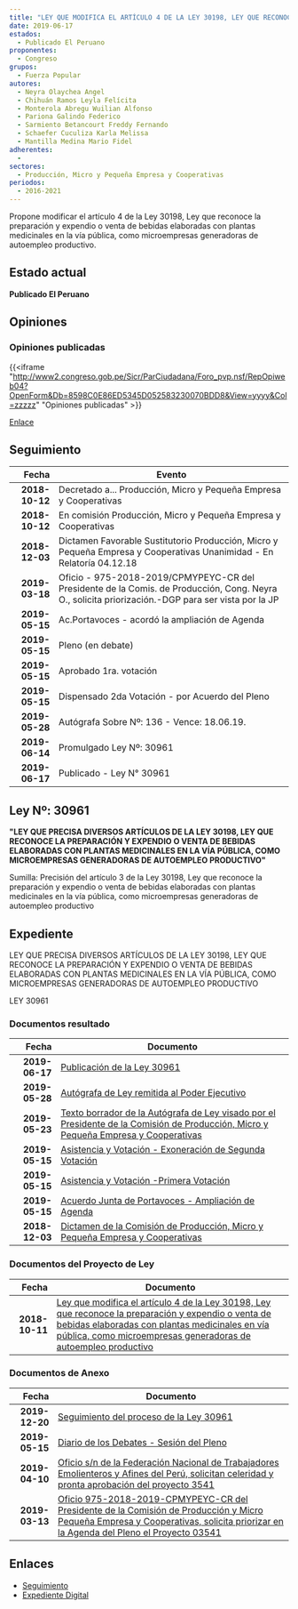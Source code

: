 ```yaml
---
title: "LEY QUE MODIFICA EL ARTÍCULO 4 DE LA LEY 30198, LEY QUE RECONOCE LA PREPARACIÓN Y EXPENDIÓ O VENTA DE BEBIDAS ELABORADAS CON PLANTAS MEDICINALES EN VÍA PÚBICA, COMO MICROEMPRESAS GENERADORAS DE AUTOEMPLEO PRODUCTIVO"
date: 2019-06-17
estados: 
  - Publicado El Peruano
proponentes: 
  - Congreso
grupos: 
  - Fuerza Popular
autores: 
  - Neyra Olaychea Angel
  - Chihuán Ramos Leyla Felícita
  - Monterola Abregu Wuilian Alfonso
  - Pariona Galindo Federico
  - Sarmiento Betancourt Freddy Fernando
  - Schaefer Cuculiza Karla Melissa
  - Mantilla Medina Mario Fidel
adherentes: 
  - 
sectores: 
  - Producción, Micro y Pequeña Empresa y Cooperativas
periodos: 
  - 2016-2021
---
```


Propone modificar el artículo 4 de la Ley 30198, Ley que reconoce la preparación y expendio o venta de bebidas elaboradas con plantas medicinales en la vía pública, como microempresas generadoras de autoempleo productivo.


## Estado actual

**Publicado El Peruano**

## Opiniones

### Opiniones publicadas

{{<iframe "http://www2.congreso.gob.pe/Sicr/ParCiudadana/Foro_pvp.nsf/RepOpiweb04?OpenForm&Db=8598C0E86ED5345D052583230070BDD8&View=yyyy&Col=zzzzz" "Opiniones publicadas" >}}

[Enlace](http://www2.congreso.gob.pe/Sicr/ParCiudadana/Foro_pvp.nsf/RepOpiweb04?OpenForm&Db=8598C0E86ED5345D052583230070BDD8&View=yyyy&Col=zzzzz)

## Seguimiento

| Fecha | Evento |
|------:|--------|
| **2018-10-12** | Decretado a... Producción, Micro y Pequeña Empresa y Cooperativas|
| **2018-10-12** | En comisión Producción, Micro y Pequeña Empresa y Cooperativas|
| **2018-12-03** | Dictamen Favorable Sustitutorio Producción, Micro y Pequeña Empresa y Cooperativas Unanimidad - En Relatoría 04.12.18|
| **2019-03-18** | Oficio - 975-2018-2019/CPMYPEYC-CR del Presidente de la Comis. de Producción, Cong. Neyra O., solicita priorización.-DGP para ser vista por la JP|
| **2019-05-15** | Ac.Portavoces - acordó la ampliación de Agenda|
| **2019-05-15** | Pleno (en debate)|
| **2019-05-15** | Aprobado 1ra. votación|
| **2019-05-15** | Dispensado 2da Votación - por Acuerdo del Pleno|
| **2019-05-28** | Autógrafa Sobre Nº: 136 - Vence: 18.06.19.|
| **2019-06-14** | Promulgado Ley Nº: 30961|
| **2019-06-17** | Publicado - Ley N° 30961|

## Ley Nº: 30961

**"LEY QUE PRECISA DIVERSOS ARTÍCULOS DE LA LEY 30198, LEY QUE RECONOCE LA PREPARACIÓN Y EXPENDIO O VENTA DE BEBIDAS ELABORADAS CON PLANTAS MEDICINALES EN LA VÍA PÚBLICA, COMO MICROEMPRESAS GENERADORAS DE AUTOEMPLEO PRODUCTIVO"**

Sumilla: Precisión del artículo 3 de la Ley 30198, Ley que reconoce la preparación y expendio o venta de bebidas elaboradas con plantas medicinales en la vía pública, como microempresas generadoras de autoempleo productivo


## Expediente

LEY QUE PRECISA DIVERSOS ARTÍCULOS DE LA LEY 30198, LEY QUE RECONOCE LA PREPARACIÓN Y EXPENDIO O VENTA DE BEBIDAS ELABORADAS CON PLANTAS MEDICINALES EN LA VÍA PÚBLICA, COMO MICROEMPRESAS GENERADORAS DE AUTOEMPLEO PRODUCTIVO

LEY 30961


### Documentos resultado

| Fecha | Documento |
|------:|--------|
| **2019-06-17** | [Publicación de la Ley 30961](http://www.leyes.congreso.gob.pe/Documentos/2016_2021/ADLP/Normas_Legales/30961-LEY.pdf) |
| **2019-05-28** | [Autógrafa de Ley remitida al Poder Ejecutivo](http://www.leyes.congreso.gob.pe/Documentos/2016_2021/ADLP/Texto_Aprobado/AU0354120190528.pdf) |
| **2019-05-23** | [Texto borrador de la Autógrafa de Ley visado por el Presidente de la Comisión de Producción, Micro y Pequeña Empresa y Cooperativas](http://www.leyes.congreso.gob.pe/Documentos/2016_2021/Texto_Borrador_de_Autografa/BAU0354120190523.pdf) |
| **2019-05-15** | [Asistencia y Votación - Exoneración de Segunda Votación](http://www.leyes.congreso.gob.pe/Documentos/2016_2021/Asistencia_y_Votacion/Proyectos_de_Ley/Exoneracion_de_Segunda_Votacion/AESV0354120190515.pdf) |
| **2019-05-15** | [Asistencia y Votación -Primera Votación](http://www.leyes.congreso.gob.pe/Documentos/2016_2021/Asistencia_y_Votacion/Proyectos_de_Ley/AV0354120190515.pdf) |
| **2019-05-15** | [Acuerdo Junta de Portavoces - Ampliación de Agenda](http://www.leyes.congreso.gob.pe/Documentos/2016_2021/Acuerdos/Junta_Portavoces/AJP0354120190515.pdf) |
| **2018-12-03** | [Dictamen de la Comisión de Producción, Micro y Pequeña Empresa y Cooperativas](http://www.leyes.congreso.gob.pe/Documentos/2016_2021/Dictamenes/Proyectos_de_Ley/03541DC18MAY20181203.pdf) |

### Documentos del Proyecto de Ley

| Fecha | Documento |
|------:|--------|
| **2018-10-11** | [Ley que modifica el artículo 4 de la Ley 30198, Ley que reconoce la preparación y expendio o venta de bebidas elaboradas con plantas medicinales en vía pública, como microempresas generadoras de autoempleo productivo](http://www.leyes.congreso.gob.pe/Documentos/2016_2021/Proyectos_de_Ley_y_de_Resoluciones_Legislativas/PL0354120181011.pdf) |

### Documentos de Anexo

| Fecha | Documento |
|------:|--------|
| **2019-12-20** | [Seguimiento del proceso de la Ley 30961](http://www.leyes.congreso.gob.pe/Documentos/2016_2021/Seguimiento_de_Proyectos_de_Ley/03541PL20191220.pdf) |
| **2019-05-15** | [Diario de los Debates - Sesión del Pleno](http://www2.congreso.gob.pe/Sicr/DiarioDebates/Publicad.nsf/SesionesPleno/05256D6E0073DFE9052583FC0055A63E/$FILE/SLO-2018-9.pdf) |
| **2019-04-10** | [Oficio s/n de la Federación Nacional de Trabajadores Emolienteros y Afines del Perú, solicitan celeridad y pronta aprobación del proyecto 3541](http://www.leyes.congreso.gob.pe/Documentos/2016_2021/Oficios/Otras_Instituciones/OFICIO-S-N-20190410.pdf) |
| **2019-03-13** | [Oficio 975-2018-2019-CPMYPEYC-CR del Presidente de la Comisión de Producción y Micro Pequeña Empresa y Cooperativas, solicita priorizar en la Agenda del Pleno el Proyecto 03541](http://www.leyes.congreso.gob.pe/Documentos/2016_2021/Oficios/Comisiones_Ordinarias/OFICIO-975-2018-2019-CPMYPEYC-CR.pdf) |

## Enlaces 

- [Seguimiento](http://www2.congreso.gob.pe/Sicr/TraDocEstProc/CLProLey2016.nsf/f7fff46988ca05b1052578e100829cc7/df423bf62a26d9ea0525832300765c4d?OpenDocument)
- [Expediente Digital](http://www2.congreso.gob.pe/Sicr/TraDocEstProc/CLProLey2016.nsf/f7fff46988ca05b1052578e100829cc7/df423bf62a26d9ea0525832300765c4d?OpenDocument&Click=05257FB7005EB655.eb71d0cf91d8294e05256cdf006b5706/$Body/0.1C6C)
